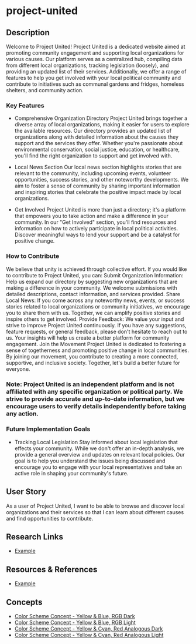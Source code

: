 # project-united

## Description
Welcome to Project United!
Project United is a dedicated website aimed at promoting community engagement and supporting local organizations for various causes. Our platform serves as a centralized hub, compiling data from different local organizations, tracking legislation (loosely), and providing an updated list of their services. Additionally, we offer a range of features to help you get involved with your local political community and contribute to initiatives such as communal gardens and fridges, homeless shelters, and community action.
### Key Features
* Comprehensive Organization Directory
Project United brings together a diverse array of local organizations, making it easier for users to explore the available resources. Our directory provides an updated list of organizations along with detailed information about the causes they support and the services they offer. Whether you're passionate about environmental conservation, social justice, education, or healthcare, you'll find the right organization to support and get involved with.

* Local News Section
Our local news section highlights stories that are relevant to the community, including upcoming events, volunteer opportunities, success stories, and other noteworthy developments. We aim to foster a sense of community by sharing important information and inspiring stories that celebrate the positive impact made by local organizations.

* Get Involved
Project United is more than just a directory; it's a platform that empowers you to take action and make a difference in your community. In our "Get Involved" section, you'll find resources and information on how to actively participate in local political activities. Discover meaningful ways to lend your support and be a catalyst for positive change.

### How to Contribute
We believe that unity is achieved through collective effort. If you would like to contribute to Project United, you can:
Submit Organization Information: Help us expand our directory by suggesting new organizations that are making a difference in your community. We welcome submissions with detailed descriptions, contact information, and services provided.
Share Local News: If you come across any noteworthy news, events, or success stories related to local organizations or community initiatives, we encourage you to share them with us. Together, we can amplify positive stories and inspire others to get involved.
Provide Feedback: We value your input and strive to improve Project United continuously. If you have any suggestions, feature requests, or general feedback, please don't hesitate to reach out to us. Your insights will help us create a better platform for community engagement.
Join the Movement
Project United is dedicated to fostering a sense of togetherness and promoting positive change in local communities. By joining our movement, you contribute to creating a more connected, supportive, and inclusive society. Together, let's build a better future for everyone.

### Note: Project United is an independent platform and is not affiliated with any specific organization or political party. We strive to provide accurate and up-to-date information, but we encourage users to verify details independently before taking any action.

### Future Implementation Goals
* Tracking Local Legislation
Stay informed about local legislation that effects your community. While we don't offer an in-depth analysis, we provide a general overview and updates on relevant local policies. Our goal is to help you understand the issues being discussed and encourage you to engage with your local representatives and take an active role in shaping your community's future.


## User Story
As a user of Project United, I want to be able to browse and discover local organizations and their services so that I can learn about different causes and find opportunities to contribute.


## Research Links
* [Example](https://examplelink.com/replace)

## Resources &  References 
* [Example](https://examplelink.com/replace)

## Concepts
* [Color Scheme Concept - Yellow & Blue, RGB Dark](concepts/colorschemeconcepts/RGB_YB-Dark.jpg)
* [Color Scheme Concept - Yellow & Blue, RGB Light](concepts/colorschemeconcepts/RGB_YB-Light.jpg)
* [Color Scheme Concept - Yellow & Cyan, Red Analogous Dark](concepts/colorschemeconcepts/CYMR-Dark.jpg)
* [Color Scheme Concept - Yellow & Cyan, Red Analogous Light](concepts/colorschemeconcepts/CYMR-Light.jpg)